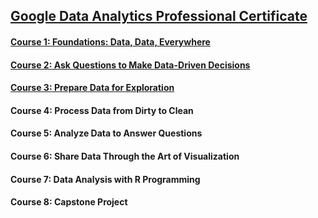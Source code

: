 ## [Google Data Analytics Professional Certificate](https://www.coursera.org/professional-certificates/google-data-analytics?#courses) 
#### [Course 1: Foundations: Data, Data, Everywhere](https://www.coursera.org/learn/foundations-data)
#### [Course 2: Ask Questions to Make Data-Driven Decisions](https://www.coursera.org/learn/ask-questions-make-decisions?specialization=google-data-analytics)
#### [Course 3: Prepare Data for Exploration](https://www.coursera.org/learn/data-preparation?specialization=google-data-analytics)
#### Course 4: Process Data from Dirty to Clean
#### Course 5: Analyze Data to Answer Questions
#### Course 6: Share Data Through the Art of Visualization
#### Course 7: Data Analysis with R Programming
#### Course 8: Capstone Project 
